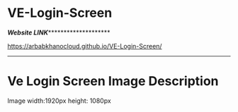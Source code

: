 # VE-Login-Screen

*******************Website LINK***************************************

https://arbabkhanocloud.github.io/VE-Login-Screen/

**********************************************************************



# Ve Login Screen Image Description

Image width:1920px
height: 1080px
